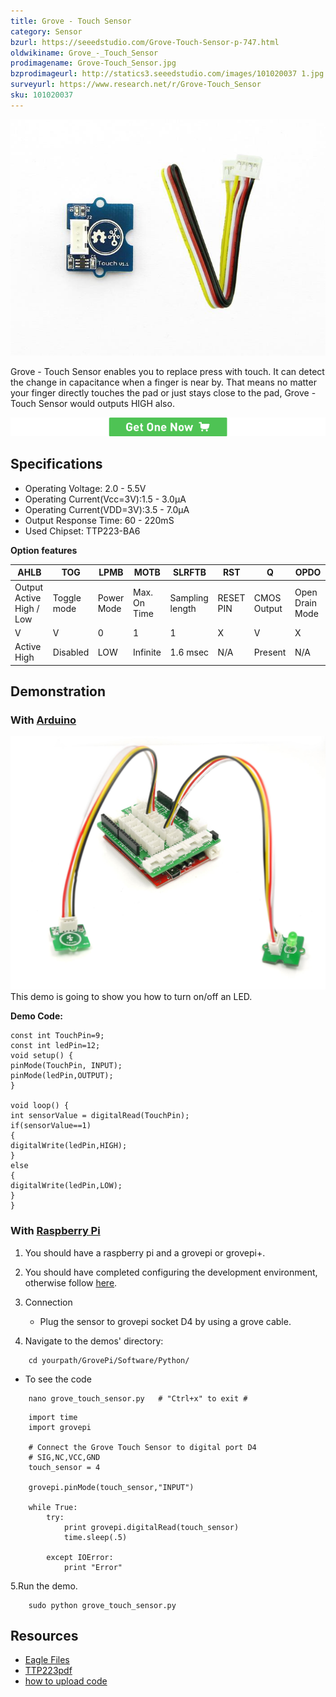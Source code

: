 ```yaml
---
title: Grove - Touch Sensor
category: Sensor
bzurl: https://seeedstudio.com/Grove-Touch-Sensor-p-747.html
oldwikiname: Grove_-_Touch_Sensor
prodimagename: Grove-Touch_Sensor.jpg
bzprodimageurl: http://statics3.seeedstudio.com/images/101020037 1.jpg
surveyurl: https://www.research.net/r/Grove-Touch_Sensor
sku: 101020037
---
```


![](assets/Grove-Touch_Sensor/img/Grove-Touch_Sensor.jpg)

Grove - Touch Sensor enables you to replace press with touch. It can detect the change in capacitance when a finger is near by. That means no matter your finger directly touches the pad or just stays close to the pad, Grove - Touch Sensor would outputs HIGH also.

[![](assets/common/Get_One_Now_Banner.png)](http://www.seeedstudio.com/Grove-Touch-Sensor-p-747.html)

Specifications
--------------

- Operating Voltage: 2.0 - 5.5V
- Operating Current(Vcc=3V):1.5 - 3.0μA
- Operating Current(VDD=3V):3.5 - 7.0μA
- Output Response Time: 60 - 220mS
- Used Chipset: TTP223-BA6

**Option features**

| AHLB                     | TOG         | LPMB       | MOTB         | SLRFTB          | RST       | Q           | OPDO            |
|--------------------------|-------------|------------|--------------|-----------------|-----------|-------------|-----------------|
| Output Active High / Low | Toggle mode | Power Mode | Max. On Time | Sampling length | RESET PIN | CMOS Output | Open Drain Mode |
| V                        | V           | 0          | 1            | 1               | X         | V           | X               |
| Active High              | Disabled    | LOW        | Infinite     | 1.6 msec        | N/A       | Present     | N/A             |

Demonstration
-------------

### With [Arduino](/index.php?title=ArduinoAndaction=editAndredlink=1)

![](assets/Grove-Touch_Sensor/img/Touch_LED.jpg)
This demo is going to show you how to turn on/off an LED.

**Demo Code:**

```
const int TouchPin=9;
const int ledPin=12;
void setup() {
pinMode(TouchPin, INPUT);
pinMode(ledPin,OUTPUT);
} 
 
void loop() {
int sensorValue = digitalRead(TouchPin);
if(sensorValue==1)
{
digitalWrite(ledPin,HIGH);
}
else
{
digitalWrite(ledPin,LOW);
}
}
```

### With [Raspberry Pi](/GrovePiPlus "GrovePi+")

1.  You should have a raspberry pi and a grovepi or grovepi+.
2.  You should have completed configuring the development environment, otherwise follow [here](/GrovePiPlus#Introducing_the_GrovePi.2B).
3.  Connection

    -   Plug the sensor to grovepi socket D4 by using a grove cable.

4.  Navigate to the demos' directory:

```
    cd yourpath/GrovePi/Software/Python/
```

   - To see the code


```
    nano grove_touch_sensor.py   # "Ctrl+x" to exit #
```
```
    import time
    import grovepi

    # Connect the Grove Touch Sensor to digital port D4
    # SIG,NC,VCC,GND
    touch_sensor = 4

    grovepi.pinMode(touch_sensor,"INPUT")

    while True:
        try:
            print grovepi.digitalRead(touch_sensor)
            time.sleep(.5)

        except IOError:
            print "Error"

```

5.Run the demo.

        sudo python grove_touch_sensor.py


Resources
---------

-   [Eagle Files](assets/Grove-Touch_Sensor/res/Touch_sensor_Eagle_File.zip)
-   [TTP223pdf](http://garden.seeedstudio.com/images/d/d5/TTP223.pdf)
-   [how to upload code](/Upload_Code)

<!-- This Markdown file was created from http://www.seeedstudio.com/wiki/Grove_-_Touch_Sensor -->
